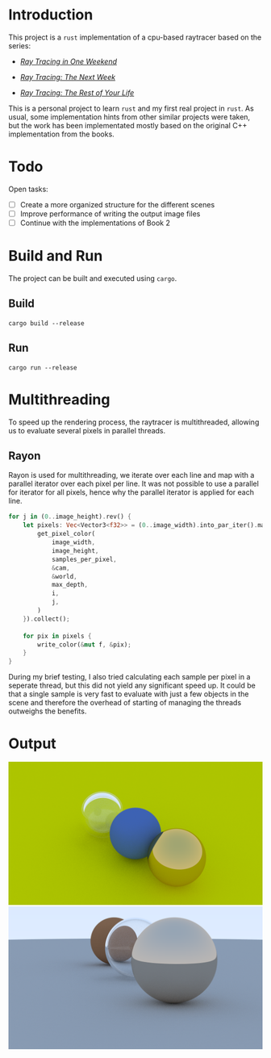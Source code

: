 # Introduction

This project is a `rust` implementation of a cpu-based raytracer based on the series:

- [_Ray Tracing in One Weekend_](https://raytracing.github.io/books/RayTracingInOneWeekend.html)

- [_Ray Tracing: The Next Week_](https://raytracing.github.io/books/RayTracingTheNextWeek.html)

- [_Ray Tracing: The Rest of Your Life_](https://raytracing.github.io/books/RayTracingTheRestOfYourLife.html)

This is a personal project to learn `rust` and my first real project in `rust`. As usual, some implementation hints from other similar projects were taken, but the work has been implementated mostly based on the original C++ implementation from the books.

# Todo

Open tasks:

- [ ] Create a more organized structure for the different scenes
- [ ] Improve performance of writing the output image files
- [ ] Continue with the implementations of Book 2

# Build and Run

The project can be built and executed using `cargo`.

## Build

```shell
cargo build --release
```

## Run

```shell
cargo run --release
```

# Multithreading

To speed up the rendering process, the raytracer is multithreaded, allowing us to evaluate several pixels in parallel threads.

## Rayon

Rayon is used for multithreading, we iterate over each line and map with a parallel iterator over each pixel per line. It was not possible to use a parallel for iterator for all pixels, hence why the parallel iterator is applied for each line.

```rust
for j in (0..image_height).rev() {
    let pixels: Vec<Vector3<f32>> = (0..image_width).into_par_iter().map(|i| {
        get_pixel_color(
            image_width,
            image_height,
            samples_per_pixel,
            &cam,
            &world,
            max_depth,
            i,
            j,
        )
    }).collect();

    for pix in pixels {
        write_color(&mut f, &pix);
    }
}
```

During my brief testing, I also tried calculating each sample per pixel in a seperate thread, but this did not yield any significant speed up. It could be that a single sample is very fast to evaluate with just a few objects in the scene and therefore the overhead of starting of managing the threads outweighs the benefits.

# Output

![scene1](./tests/result_1.png)
![scene2](./tests/result_2.png)